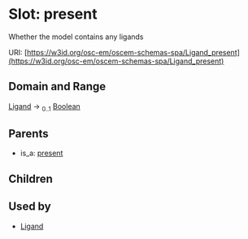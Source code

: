 
# Slot: present

Whether the model contains any ligands

URI: [https://w3id.org/osc-em/oscem-schemas-spa/Ligand_present](https://w3id.org/osc-em/oscem-schemas-spa/Ligand_present)


## Domain and Range

[Ligand](Ligand.md) &#8594;  <sub>0..1</sub> [Boolean](types/Boolean.md)

## Parents

 *  is_a: [present](present.md)

## Children


## Used by

 * [Ligand](Ligand.md)
